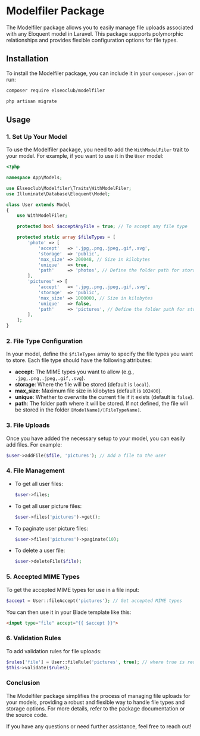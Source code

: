 ﻿# Modelfiler Package

The Modelfiler package allows you to easily manage file uploads associated with any Eloquent model in Laravel. This
package supports polymorphic relationships and provides flexible configuration options for file types.

## Installation

To install the Modelfiler package, you can include it in your `composer.json` or run:

```bash
composer require elseoclub/modelfiler
```

```bash
php artisan migrate
```

## Usage

### 1. Set Up Your Model

To use the Modelfiler package, you need to add the `WithModelFiler` trait to your model. For example, if you want to use
it in the `User` model:

```php
<?php

namespace App\Models;

use Elseoclub\Modelfiler\Traits\WithModelFiler;
use Illuminate\Database\Eloquent\Model;

class User extends Model
{
    use WithModelFiler;

    protected bool $acceptAnyFile = true; // To accept any file type

    protected static array $fileTypes = [
        'photo' => [
            'accept'   => '.jpg,.png,.jpeg,.gif,.svg',
            'storage'  => 'public',
            'max_size' => 200048, // Size in kilobytes
            'unique'   => true,
            'path'     => 'photos', // Define the folder path for storage
        ],
        'pictures' => [
            'accept'   => '.jpg,.png,.jpeg,.gif,.svg',
            'storage'  => 'public',
            'max_size' => 1000000, // Size in kilobytes
            'unique'   => false,
            'path'     => 'pictures', // Define the folder path for storage
        ],
    ];
}
```

### 2. File Type Configuration

In your model, define the `$fileTypes` array to specify the file types you want to store. Each file type should have the
following attributes:

- **accept**: The MIME types you want to allow (e.g., `.jpg,.png,.jpeg,.gif,.svg`).
- **storage**: Where the file will be stored (default is `local`).
- **max_size**: Maximum file size in kilobytes (default is `102400`).
- **unique**: Whether to overwrite the current file if it exists (default is `false`).
- **path**: The folder path where it will be stored. If not defined, the file will be stored in the folder
  `[ModelName]/[FileTypeName]`.

### 3. File Uploads

Once you have added the necessary setup to your model, you can easily add files. For example:

```php
$user->addFile($file, 'pictures'); // Add a file to the user
```

### 4. File Management

- To get all user files:

    ```php
    $user->files;
    ```

- To get all user picture files:

    ```php
    $user->files('pictures')->get();
    ```

- To paginate user picture files:

    ```php
    $user->files('pictures')->paginate(10);
    ```

- To delete a user file:

    ```php
    $user->deleteFile($file);
    ```

### 5. Accepted MIME Types

To get the accepted MIME types for use in a file input:

```php
$accept = User::fileAccept('pictures'); // Get accepted MIME types
```

You can then use it in your Blade template like this:

```html
<input type="file" accept="{{ $accept }}">
```

### 6. Validation Rules

To add validation rules for file uploads:

```php
$rules['file'] = User::fileRule('pictures', true); // where true is required | false not required
$this->validate($rules);
```

### Conclusion

The Modelfiler package simplifies the process of managing file uploads for your models, providing a robust and flexible
way to handle file types and storage options. For more details, refer to the package documentation or the source code.

If you have any questions or need further assistance, feel free to reach out!
